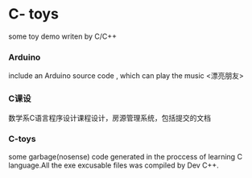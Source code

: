 # C- toys
some toy demo writen by C/C++

### Arduino
include an Arduino source code , which can play the music <漂亮朋友>

### C课设
数学系C语言程序设计课程设计，房源管理系统，包括提交的文档

### C-toys
some garbage(nosense) code generated in the proccess of learning C language.All the exe excusable files was compiled by Dev C++.
